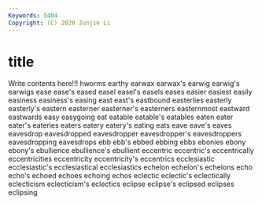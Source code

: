 ```yaml
---
Keywords: 5404
Copyright: (C) 2020 Junjie Li
---
```


# title

Write contents here!!!
hworms 
earthy 
earwax 
earwax's 
earwig 
earwig's 
earwigs 
ease 
ease's 
eased
easel 
easel's 
easels 
eases 
easier 
easiest 
easily 
easiness 
easiness's 
easing
east 
east's 
eastbound 
easterlies 
easterly 
easterly's 
eastern 
easterner 
easterner's 
easterners
easternmost 
eastward 
eastwards 
easy 
easygoing 
eat 
eatable 
eatable's 
eatables 
eaten
eater 
eater's 
eateries 
eaters 
eatery 
eatery's 
eating 
eats 
eave 
eave's
eaves 
eavesdrop 
eavesdropped 
eavesdropper 
eavesdropper's 
eavesdroppers 
eavesdropping 
eavesdrops 
ebb 
ebb's
ebbed 
ebbing 
ebbs 
ebonies 
ebony 
ebony's 
ebullience 
ebullience's 
ebullient 
eccentric
eccentric's 
eccentrically 
eccentricities 
eccentricity 
eccentricity's 
eccentrics 
ecclesiastic 
ecclesiastic's 
ecclesiastical 
ecclesiastics
echelon 
echelon's 
echelons 
echo 
echo's 
echoed 
echoes 
echoing 
echos 
eclectic
eclectic's 
eclectically 
eclecticism 
eclecticism's 
eclectics 
eclipse 
eclipse's 
eclipsed 
eclipses 
eclipsing
